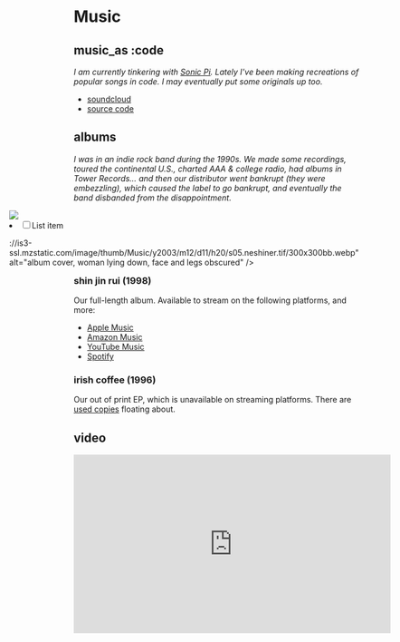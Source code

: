 # Music

## music_as :code

_I am currently tinkering with [Sonic Pi](https://sonic-pi.net). Lately I've been making recreations of popular songs in code. I may eventually put some originals up too._

- [soundcloud](https://soundcloud.com/f1337)
- [source code](https://github.com/f1337/music)

## albums

_I was in an indie rock band during the 1990s. We made some recordings, toured the continental U.S., charted AAA & college radio, had albums in Tower Records… and then our distributor went bankrupt (they were embezzling), which caused the label to go bankrupt, and eventually the band disbanded from the disappointment._

<div style="float: right;"><img src="https


----------

 - [ ] List item

://is3-ssl.mzstatic.com/image/thumb/Music/y2003/m12/d11/h20/s05.neshiner.tif/300x300bb.webp" alt="album cover, woman lying down, face and legs obscured" />
</div>

### shin jin rui (1998)

Our full-length album. Available to stream on the following platforms, and more:

- [Apple Music](https://music.apple.com/us/album/shin-jin-rui/4058385)
- [Amazon Music](https://www.amazon.com/Shin-Jin-Rui-Adam/dp/B0012D80EC)
- [YouTube Music](https://music.youtube.com/playlist?list=OLAK5uy_m02SZ1HMI0pda5YiU8c7BJQv9niXYHDpU)
- [Spotify](https://open.spotify.com/album/4U8QKNZXmOZgDzHDm6RDoe)

### irish coffee (1996)

Our out of print EP, which is unavailable on streaming platforms. There are [used copies](https://www.amazon.com/Irish-Coffee-Adam/dp/B000CA9WS4) floating about.

## video

<iframe width="560" height="315" src="https://www.youtube.com/embed/XQ4EIq69_YI" frameborder="0" allow="accelerometer; autoplay; clipboard-write; encrypted-media; gyroscope; picture-in-picture" allowfullscreen></iframe>


<!--stackedit_data:
eyJoaXN0b3J5IjpbMTYwMzIwNjUyNCwxNDg0NjI2MDg4LC0xOD
E2NjA3MDUyLDE1NDgzNjc1NSwyODc2MDk0OTQsNjYwMzI3MDU5
LC0xNjI4MzE4NjA0LDIyMTM2MjA0MSw2NzM2NjgwMDQsMTk3OT
Q5OTk4MCwxMDI0OTIzOTMzLDEwMzMyMjQ5MzBdfQ==
-->